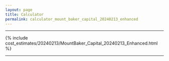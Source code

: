 ```yaml
---
layout: page
title: Calculator
permalink: calculator_mount_baker_capital_20240213_enhanced
---
```


___

{% include cost_estimates/20240213/MountBaker_Capital_20240213_Enhanced.html %}

___

